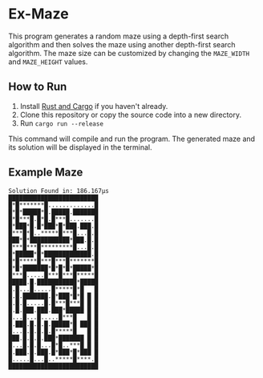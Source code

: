 # Ex-Maze

This program generates a random maze using a depth-first search algorithm and then solves the maze using another depth-first search algorithm. The maze size can be customized by changing the `MAZE_WIDTH` and `MAZE_HEIGHT` values.

## How to Run

1. Install [Rust and Cargo](https://www.rust-lang.org/tools/install) if you haven't already.
2. Clone this repository or copy the source code into a new directory.
3. Run `cargo run --release`

This command will compile and run the program. The generated maze and its solution will be displayed in the terminal.

## Example Maze

```
Solution Found in: 186.167µs
█████████████████████████
█*█*******█.............█
█*█*█████*█.█████.███████
█*█***█.█*█.█***█.......█
█*███*█.█*███*█*███.███.█
█***█*█..*****█***█...█.█
███*█*███████████*███.█.█
█***█***█*********█...█.█
█*█████*█*█████████████.█
█*█*****█***█***█*******█
█*█*███████*█*█*█*█████*█
█***█.....█***█***█*****█
█████.█.███████████*█████
█.█...█.....█*****█*█   █
█.█.███████.█*███*█*█ █ █
█.█.█.....█.█***█***█ █ █
█.█.███.███.███*█████ █ █
█...█...█.....█***█   █ █
█.███.█.█.█.█████*█ ███ █
█...█.█.█.█.█*****█   █ █
███.█.█.█.███*███████ █ █
█...█.█.█...█*█..***█ █ █
█.███.█.███.█*███*█*███ █
█.....█...█..*****█****.█
█████████████████████████
```
